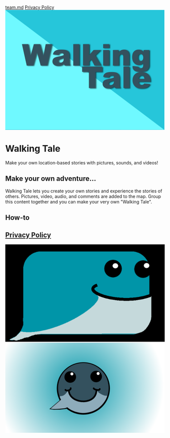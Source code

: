 [team.md](Team) [Privacy Policy](privacy_policy.md)
<img src="images\feature3.png">

# Walking Tale

Make your own location-based stories with pictures, sounds, and videos!

## Make your own adventure...

Walking Tale lets you create your own stories and experience the stories of others. Pictures, video, audio, and comments are added to the map. Group this content together and you can make your very own "Walking Tale". 


## How-to

## [Privacy Policy](privacy_policy.md)

<img src="images\new_whale.png">
<img src="images\whalefront2xcf.png">
